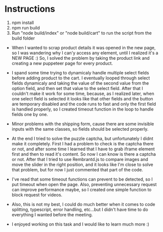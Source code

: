 # Instructions
1. npm install
2. npm run build
3. Run "node build/index" or "node build/cart" to run the script from the build folder

* When I wanted to scrap product details it was opened in the new page, so I was wandering why I can'y access any element, until I realized it's a NEW PAGE :)
  So, I solved the problem by taking the product link and creating a new puppeteer page for every product.

* I spand some time trying to dynamicaly handle multiple select fields before adding product to the cart. I eventually looped through select fields dynamicaly and
  taking the value of the second value from the option field, and then set that value to the select field. After that I couldn't make it work for some time, because,
  as I realized later, when one select field is selected it looks like that other fields and the button are temporary disabled and the code runs to fast and only the first field is handled properly,
  so I created timeout function in the loop to handle fields one by one.

* Minor problems with the shipping form, cause there are some invisible inputs with the same classes, so fields should be selected properly.

* At the end I tried to solve the puzzle captcha, but unfortunately I didnt make it completely. First I had a problem to check is the captcha there or not,
  and after some time I learned that I have to grab iframe element first and then to read it's content. So now I can know is there a captcha or not.
  After that I tried to use Rembrantd.js to compare images and move the slider in the right position, and it looks like I'm close to solve that problem,
  but for now I just commented that part of the code.

* I've read that some timeout functions can prevent to be detected, so I put timeout when open the page. Also, preventing unnecessary request can improve performance maybe,
  so I created one simple function to block request for videos.

* Also, this is not my best, I could do much better when it comes to code splitting, typescript, error handling, etc...but I didn't have time to do everything I wanted before the meeting.

* I enjoyed working on this task and I would like to learn much more :)
